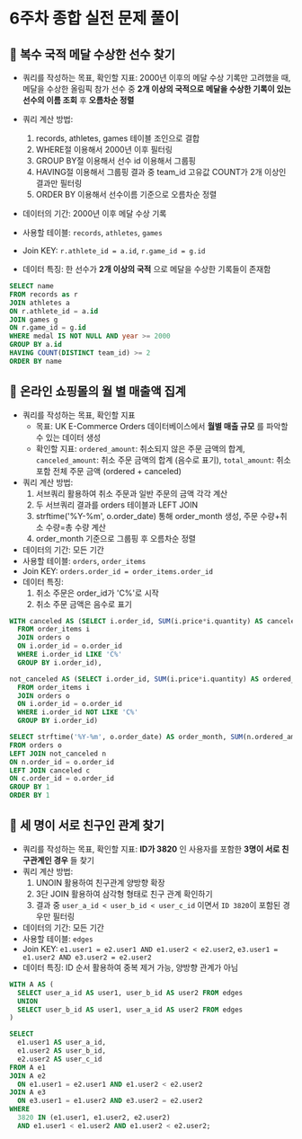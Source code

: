 # 6주차 종합 실전 문제 풀이


## 📌 복수 국적 메달 수상한 선수 찾기

- 쿼리를 작성하는 목표, 확인할 지표: 2000년 이후의 메달 수상 기록만 고려했을 때, 메달을 수상한 올림픽 참가 선수 중 __2개 이상의 국적으로 메달을 수상한 기록이 있는 선수의 이름 조회__ 후 __오름차순 정렬__
- 쿼리 계산 방법:   
    1. records, athletes, games 테이블 조인으로 결합   
    2. WHERE절 이용해서 2000년 이후 필터링   
    3. GROUP BY절 이용해서 선수 id 이용해서 그룹핑   
    4. HAVING절 이용해서 그룹핑 결과 중 team_id 고유값 COUNT가 2개 이상인 결과만 필터링   
    5. ORDER BY 이용해서 선수이름 기준으로 오름차순 정렬


- 데이터의 기간: 2000년 이후 메달 수상 기록
- 사용할 테이블: `records`, `athletes`, `games` 
- Join KEY: `r.athlete_id = a.id`, `r.game_id = g.id`
- 데이터 특징: 한 선수가 __2개 이상의 국적__ 으로 메달을 수상한 기록들이 존재함

```sql
SELECT name
FROM records as r
JOIN athletes a 
ON r.athlete_id = a.id
JOIN games g 
ON r.game_id = g.id
WHERE medal IS NOT NULL AND year >= 2000
GROUP BY a.id
HAVING COUNT(DISTINCT team_id) >= 2
ORDER BY name
```

## 📌 온라인 쇼핑몰의 월 별 매출액 집계


- 쿼리를 작성하는 목표, 확인할 지표
    - 목표: UK E-Commerce Orders 데이터베이스에서 __월별 매출 규모__ 를 파악할 수 있는 데이터 생성
    - 확인할 지표: `ordered_amount`: 취소되지 않은 주문 금액의 합계, `canceled_amount`: 취소 주문 금액의 합계 (음수로 표기), `total_amount`: 취소 포함 전체 주문 금액 (ordered + canceled)
- 쿼리 계산 방법:
    1. 서브쿼리 활용하여 취소 주문과 일반 주문의 금액 각각 계산
    2. 두 서브쿼리 결과를 orders 테이블과 LEFT JOIN
    3. strftime('%Y-%m', o.order_date) 통해 order_month 생성, 주문 수량+취소 수량=총 수량 계산
    4. order_month 기준으로 그룹핑 후 오름차순 정렬
- 데이터의 기간: 모든 기간
- 사용할 테이블: `orders`, `order_items`
- Join KEY: `orders.order_id = order_items.order_id`
- 데이터 특징: 
    1. 취소 주문은 order_id가 'C%'로 시작
    2. 취소 주문 금액은 음수로 표기

```sql
WITH canceled AS (SELECT i.order_id, SUM(i.price*i.quantity) AS canceled_amount
  FROM order_items i  
  JOIN orders o
  ON i.order_id = o.order_id
  WHERE i.order_id LIKE 'C%'
  GROUP BY i.order_id),

not_canceled AS (SELECT i.order_id, SUM(i.price*i.quantity) AS ordered_amount
  FROM order_items i  
  JOIN orders o
  ON i.order_id = o.order_id
  WHERE i.order_id NOT LIKE 'C%'
  GROUP BY i.order_id)

SELECT strftime('%Y-%m', o.order_date) AS order_month, SUM(n.ordered_amount) AS ordered_amount, SUM(c.canceled_amount) AS canceled_amount, SUM(n.ordered_amount) + SUM(c.canceled_amount) AS total_amount
FROM orders o
LEFT JOIN not_canceled n
ON n.order_id = o.order_id
LEFT JOIN canceled c
ON c.order_id = o.order_id
GROUP BY 1
ORDER BY 1
```




## 📌 세 명이 서로 친구인 관계 찾기

 - 쿼리를 작성하는 목표, 확인할 지표: __ID가 3820__ 인 사용자를 포함한 __3명이 서로 친구관계인 경우__ 들 찾기
- 쿼리 계산 방법:
    1. UNOIN 활용하여 친구관계 양방향 확장 
    2. 3단 JOIN 활용하여 삼각형 형태로 친구 관계 확인하기 
    3. 결과 중 `user_a_id < user_b_id < user_c_id` 이면서
`ID 3820`이 포함된 경우만 필터링
- 데이터의 기간: 모든 기간
- 사용할 테이블: `edges`
- Join KEY: `e1.user1 = e2.user1 AND e1.user2 < e2.user2`, `e3.user1 = e1.user2 AND e3.user2 = e2.user2`
- 데이터 특징: ID 순서 활용하여 중복 제거 가능, 양방향 관계가 아님
```sql
WITH A AS (
  SELECT user_a_id AS user1, user_b_id AS user2 FROM edges
  UNION
  SELECT user_b_id AS user1, user_a_id AS user2 FROM edges
)

SELECT 
  e1.user1 AS user_a_id,
  e1.user2 AS user_b_id,
  e2.user2 AS user_c_id
FROM A e1
JOIN A e2
  ON e1.user1 = e2.user1 AND e1.user2 < e2.user2
JOIN A e3
  ON e3.user1 = e1.user2 AND e3.user2 = e2.user2
WHERE 
  3820 IN (e1.user1, e1.user2, e2.user2)
  AND e1.user1 < e1.user2 AND e1.user2 < e2.user2;

```